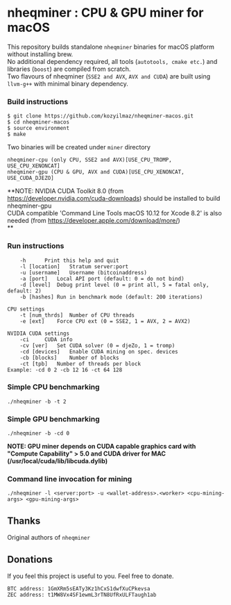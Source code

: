 # nheqminer : CPU & GPU miner for macOS

This repository builds standalone `nheqminer` binaries for macOS platform without installing brew.  
No additional dependency required, all tools (`autotools, cmake etc.`) and libraries (`boost`) are compiled from scratch.  
Two flavours of nheqminer (`SSE2 and AVX`, `AVX and CUDA`) are built using `llvm-g++` with minimal binary dependency.

### Build instructions

`$ git clone https://github.com/kozyilmaz/nheqminer-macos.git`  
`$ cd nheqminer-macos`  
`$ source environment`  
`$ make`

Two binaries will be created under `miner` directory  

```
nheqminer-cpu (only CPU, SSE2 and AVX)[USE_CPU_TROMP, USE_CPU_XENONCAT]  
nheqminer-gpu (CPU & GPU, AVX and CUDA)[USE_CPU_XENONCAT, USE_CUDA_DJEZO]
```
**NOTE:
NVIDIA CUDA Toolkit 8.0 (from https://developer.nvidia.com/cuda-downloads) should be installed to build nheqminer-gpu  
CUDA compatible 'Command Line Tools macOS 10.12 for Xcode 8.2' is also needed (from https://developer.apple.com/download/more/)  
**

### Run instructions

```Parameters: 
    -h		Print this help and quit
    -l [location]	Stratum server:port
    -u [username]	Username (bitcoinaddress)
    -a [port]	Local API port (default: 0 = do not bind)
    -d [level]	Debug print level (0 = print all, 5 = fatal only, default: 2)
    -b [hashes]	Run in benchmark mode (default: 200 iterations)

CPU settings
    -t [num_thrds]	Number of CPU threads
    -e [ext]	Force CPU ext (0 = SSE2, 1 = AVX, 2 = AVX2)

NVIDIA CUDA settings
    -ci		CUDA info
    -cv [ver]	Set CUDA solver (0 = djeZo, 1 = tromp)
    -cd [devices]	Enable CUDA mining on spec. devices
    -cb [blocks]	Number of blocks
    -ct [tpb]	Number of threads per block
Example: -cd 0 2 -cb 12 16 -ct 64 128
```

### Simple CPU benchmarking
`./nheqminer -b -t 2`


### Simple GPU benchmarking
`./nheqminer -b -cd 0`

**NOTE: GPU miner depends on CUDA capable graphics card with "Compute Capability" > 5.0 and CUDA driver for MAC (/usr/local/cuda/lib/libcuda.dylib)**


### Command line invocation for mining
`./nheqminer -l <server:port> -u <wallet-address>.<worker> <cpu-mining-args> <gpu-mining-args>`

## Thanks

Original authors of `nheqminer`

## Donations

If you feel this project is useful to you. Feel free to donate.

    BTC address: 1GmXRm5sEATy3Kz1hCxS1dwfXuCPkevsa
    ZEC address: t1MW8Vx4SF1ewmL3rTN8UfRxULFTaugh1ab

